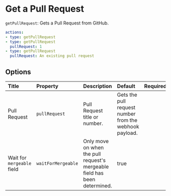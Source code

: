 # Get a Pull Request

`getPullRequest`: Gets a Pull Request from GitHub.



```yaml
actions:
- type: getPullRequest
- type: getPullRequest
  pullRequest: 1
- type: getPullRequest
  pullRequest: An existing pull request
```

## Options

| Title | Property | Description | Default | Required |
| :---- | :--- | :---------- | :------ | :------- |
| Pull Request | `pullRequest` | Pull Request title or number. | Gets the pull request number from the webhook payload. |  |
| Wait for `mergeable` field | `waitForMergeable` | Only move on when the pull request's mergeable field has been determined. | true |  |
